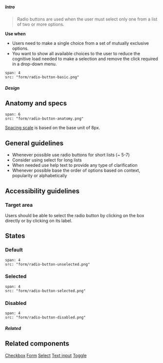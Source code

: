 ##### Intro

> Radio buttons are used when the user must select only one from a list of two or more options.

**Use when**
- Users need to make a single choice from a set of mutually exclusive options.
- You want to show all available choices to the user to reduce the cognitive load needed to make a selection and remove the click required in a drop-down menu.

```image
span: 4
src: "form/radio-button-basic.png"
```

##### Design

## Anatomy and specs

```image
span: 6
src: "form/radio-button-anatomy.png"
```
[Spacing scale](/visual_style/spacing) is based on the base unit of 8px.

## General guidelines

- Whenever possible use radio buttons for short lists (~ 5-7)
- Consider using select for long lists
- When needed use help text to provide any type of clarification
- Whenever possible base the order of options based on context, popularity or alphabetically

## Accessibility guidelines

### Target area
Users should be able to select the radio button by clicking on the box directly or by clicking on its label.

## States

### Default
```image
span: 4
src: "form/radio-button-unselected.png"
```

### Selected
```image
span: 4
src: "form/radio-button-selected.png"
```

### Disabled
```image
span: 4
src: "form/radio-button-disabled.png"
```

##### Related

## Related components
[Checkbox](/components/checkbox)
[Form](/components/form)
[Select](/components/select)
[Text input](/components/text-input)
[Toggle](/components/toggle)
